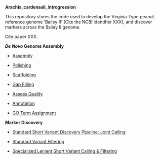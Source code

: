 **Arachis_cardenasii_Introgression**

This repository stores the code used to develop the Virginia-Type peanut reference genome 'Bailey II' (Cite the NCBI identifier XXX), and discover 
 markers across the Bailey II genome. 

Cite paper XXX.

***De Novo* Genome Assembly**

- [Assembly](https://github.com/USDA-ARS-GBRU/Arachis_cardenasii_Introgression/wiki/01_Genome_Assembly)

- [Polishing](https://github.com/USDA-ARS-GBRU/Arachis_cardenasii_Introgression/wiki/02_Genome_Polishing)

- [Scaffolding](https://github.com/USDA-ARS-GBRU/Arachis_cardenasii_Introgression/wiki/03_Genome_Scaffolding) 

- [Gap Filling](https://github.com/USDA-ARS-GBRU/Arachis_cardenasii_Introgression/wiki/04_Gap_Filling)

- [Assess Quality](https://github.com/USDA-ARS-GBRU/Arachis_cardenasii_Introgression/wiki/05_Assess_Genome_Quality)

- [Annotation](https://github.com/USDA-ARS-GBRU/Arachis_cardenasii_Introgression/wiki/06_Genome_Annotation)

- [GO Term Assignment](https://github.com/USDA-ARS-GBRU/Arachis_cardenasii_Introgression/wiki/07_Gene_Ontology_Assignment)

**Marker Discovery**

- [Standard Short Variant Discovery Pipeline: Joint Calling](https://github.com/USDA-ARS-GBRU/Arachis_cardenasii_Introgression/wiki/08_Standard_Short_Variant_Discovery_Pipeline)

- [Standard Variant Filtering](https://github.com/USDA-ARS-GBRU/Arachis_cardenasii_Introgression/wiki/09_Variant_Dataset_Filtering)

- [Specialized Lenient Short Variant Calling & Filtering](https://github.com/USDA-ARS-GBRU/Arachis_cardenasii_Introgression/wiki/10_Specialized_Lenient_Short_Variant_Calling_and_Filtering)
